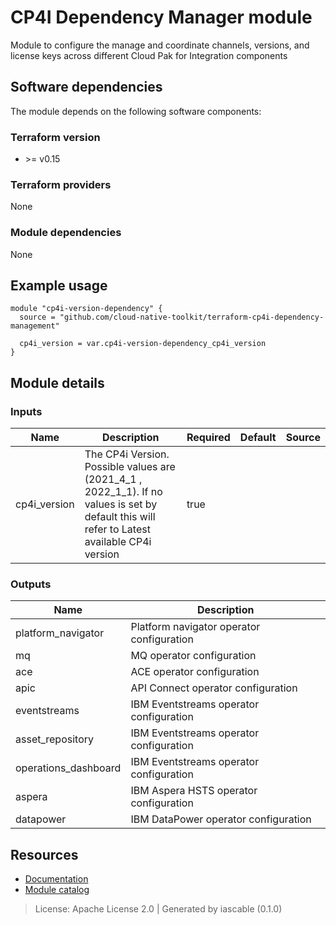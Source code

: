# CP4I Dependency Manager module

Module to configure the manage and coordinate channels, versions, and license keys across different Cloud Pak for Integration components


## Software dependencies

The module depends on the following software components:

### Terraform version

- \>= v0.15

### Terraform providers


None

### Module dependencies


None

## Example usage

```hcl
module "cp4i-version-dependency" {
  source = "github.com/cloud-native-toolkit/terraform-cp4i-dependency-management"

  cp4i_version = var.cp4i-version-dependency_cp4i_version
}

```

## Module details

### Inputs

| Name | Description | Required | Default | Source |
|------|-------------|---------|----------|--------|
| cp4i_version | The CP4i Version. Possible values are (2021_4_1 , 2022_1_1). If no values is set by default this will refer to Latest available CP4i version | true |  |  |

### Outputs

| Name | Description |
|------|-------------|
| platform_navigator | Platform navigator operator configuration |
| mq | MQ operator configuration |
| ace | ACE operator configuration |
| apic | API Connect operator configuration |
| eventstreams | IBM Eventstreams operator configuration |
| asset_repository | IBM Eventstreams operator configuration |
| operations_dashboard | IBM Eventstreams operator configuration |
| aspera | IBM Aspera HSTS operator configuration |
| datapower | IBM DataPower operator configuration |

## Resources

- [Documentation](https://operate.cloudnativetoolkit.dev)
- [Module catalog](https://modules.cloudnativetoolkit.dev)

> License: Apache License 2.0 | Generated by iascable (0.1.0)
